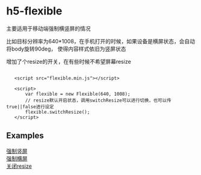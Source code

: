 # h5-flexible  

主要适用于移动端强制横竖屏的情况

比如目标分辨率为640*1008，在手机打开的时候，如果设备是横屏状态，会自动将body旋转90deg，
使得内容样式依旧为竖屏状态

增加了个resize的开关，在有些时候不希望屏幕resize  

```$xslt
   
   <script src="flexible.min.js"></script>
   
   <script>
       var flexible = new Flexible(640, 1008);
       // resize默认开启状态，调用switchResize可以进行切换，也可以传true||false进行设定
       flexible.switchResize();    
   </script>
```

## Examples  
[强制竖屏](https://emeiziying.github.io/h5-flexible/examples/portrait/)  
[强制横屏](https://emeiziying.github.io/h5-flexible/examples/landscape/)  
[关闭resize](https://emeiziying.github.io/h5-flexible/examples/resize/)  

